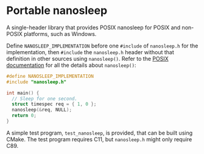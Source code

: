 # Portable nanosleep
A single-header library that provides POSIX nanosleep for POSIX and non-POSIX platforms, such as Windows.

Define `NANOSLEEP_IMPLEMENTATION` before one `#include` of `nanosleep.h` for the implementation, then `#include` the `nanosleep.h` header without that definition in other sources using `nanosleep()`. Refer to the [POSIX documentation](https://pubs.opengroup.org/onlinepubs/9699919799/functions/nanosleep.html) for all the details about `nanosleep()`:

```c
#define NANOSLEEP_IMPLEMENTATION
#include "nanosleep.h"

int main() {
  // Sleep for one second.
  struct timespec req = { 1, 0 };
  nanosleep(&req, NULL);
  return 0;
}
```

A simple test program, `test_nanosleep`, is provided, that can be built using CMake. The test program requires C11, but `nanosleep.h` might only require C89.
